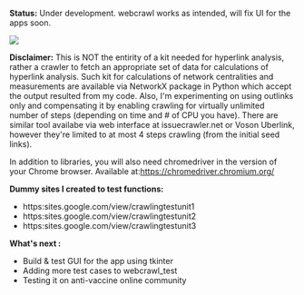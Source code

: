 **Status:** Under development. webcrawl works as intended, will fix UI for the apps soon.

![](webcrawl.gif)

**Disclaimer:** This is NOT the entirity of a kit needed for hyperlink analysis, rather a crawler to fetch an appropriate set of data for calculations of hyperlink analysis. Such kit for calculations of network centralities and measurements are available via NetworkX package in Python which accept the output resulted from my code. Also, I'm experimenting on using outlinks only and compensating it by enabling crawling for virtually unlimited number of steps (depending on time and # of CPU you have). There are similar tool availabe via web interface at issuecrawler.net or Voson Uberlink, however they're limited to at most 4 steps crawling (from the initial seed links).

In addition to libraries, you will also need chromedriver in the version of your Chrome browser. 
Available at:https://chromedriver.chromium.org/

**Dummy sites I created to test functions:**
- https:sites.google.com/view/crawlingtestunit1
- https:sites.google.com/view/crawlingtestunit2
- https:sites.google.com/view/crawlingtestunit3

**What's next :**
- Build & test GUI for the app using tkinter 
- Adding more test cases to webcrawl_test
- Testing it on anti-vaccine online community
